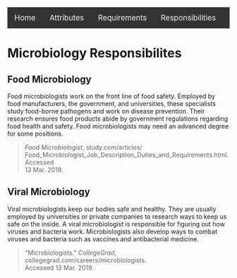 <div style="background-color: #333;overflow:hidden;" class="topnav">  
<a style="float:left;color:#f2f2f2;text-align:center;text-decoration:none;font-size:17px;padding: 14px 16px;" class="active" href="index.html">Home</a>  
<a style="float:left;color:#f2f2f2;text-align:center;text-decoration:none;font-size:17px;padding: 14px 16px;" href="attributes.html">Attributes</a>
<a style="float:left;color:#f2f2f2;text-align:center;text-decoration:none;font-size:17px;padding: 14px 16px;" href="requirements.html">Requirements</a>
<a style="float:left;color:#f2f2f2;text-align:center;text-decoration:none;font-size:17px;padding: 14px 16px;" href="responsibilities.html">Responsibilities</a>  
</div>

# Microbiology Responsibilites
## Food Microbiology
Food microbiologists work on the front line of food safety. Employed by food manufacturers, the government, and universities, these specialists study food-borne pathogens and work on disease prevention. Their research ensures food products abide by government regulations regarding food health and safety. Food microbiologists may need an advanced degree for some positions.
> _Food Microbiologist_, study.com/articles/  
Food_Microbiologist_Job_Description_Duties_and_Requirements.html. Accessed  
13 Mar. 2019.
## Viral Microbiology
Viral microbiologists keep our bodies safe and healthy. They are usually employed by universities or private companies to research ways to keep us safe on the inside. A viral microbiologist is responsible for figuring out how viruses and bacteria work. Microbiologists also develop ways to combat viruses and bacteria such as vaccines and antibacterial medicine.
> "Microbiologists." _CollegeGrad_, collegegrad.com/careers/microbiologists.  
Accessed 13 Mar. 2019.
<!--stackedit_data:
eyJoaXN0b3J5IjpbMjQyNzM2Njk2LC0yMDUxMjE2Mjg5LC0xMT
UyMDQ5MTU0XX0=
-->